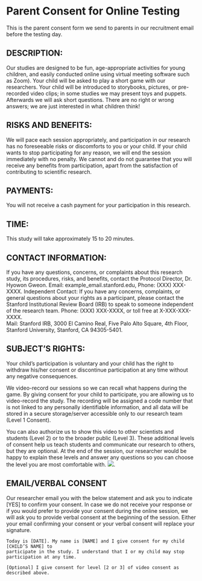 
# Parent Consent for Online Testing   

This is the parent consent form we send to parents in our recruitment email before the testing day.

## DESCRIPTION:  

Our studies are designed to be fun, age-appropriate activities for young children, and 
easily conducted online using virtual meeting software such as Zoom). Your child will be 
asked to play a short game with our researchers. Your child will be introduced to storybooks, 
pictures, or pre-recorded video clips; in some studies we may present toys and puppets. 
Afterwards we will ask short questions. There are no right or wrong answers; we are just 
interested in what children think!

## RISKS AND BENEFITS: 
We will pace each session appropriately, and participation in our research has no foreseeable 
risks or discomforts to you or your child. If your child wants to stop participating for 
any reason, we will end the session immediately with no penalty.  We cannot and do not 
guarantee that you will receive any benefits from participation, apart from the satisfaction 
of contributing to scientific research. 
 
## PAYMENTS:  
You will not receive a cash payment for your participation in this research.   
 
## TIME: 
This study will take approximately 15 to 20 minutes. 

## CONTACT INFORMATION: 
If you have any questions, concerns, or complaints about this research study, its procedures, 
risks, and benefits, contact the Protocol Director, Dr. Hyowon Gweon. 
Email: example_email.stanford.edu, Phone: (XXX) XXX-XXXX.
Independent Contact:  If you have any concerns, complaints, or general questions about 
your rights as a participant, please contact the Stanford Institutional Review Board (IRB) 
to speak to someone independent of the research team.
Phone: (XXX) XXX-XXXX, or toll free at X-XXX-XXX-XXXX.  
Mail:  Stanford IRB, 3000 El Camino Real, Five Palo Alto Square, 4th Floor, Stanford University, Stanford, CA 94305-5401. 

## SUBJECT’S RIGHTS: 
Your child’s participation is voluntary and your child has the right to withdraw his/her 
consent or discontinue participation at any time without any negative consequences. 

We video-record our sessions so we can recall what happens during the game. By giving 
consent for your child to participate, you are allowing us to video-record the study. The 
recording will be assigned a code number that is not linked to any personally identifiable 
information, and all data will be stored in a secure storage/server accessible only to our 
research team (Level 1 Consent).

You can also authorize us to show this video to other scientists and students (Level 2) or 
to the broader public (Level 3). These additional levels of consent help us teach students 
and communicate our research to others, but they are optional.  At the end of the session, 
our researcher would be happy to explain these levels and answer any questions so you can 
choose the level you are most comfortable with. 
<img src='../misc_files/online_consent_form_image.png'>.


## EMAIL/VERBAL CONSENT

Our researcher email you with the below statement and ask you to indicate [YES] to confirm 
your consent.  In case we do not receive your response or if you would prefer to provide 
your consent during the online session, we will ask you to provide verbal consent at the 
beginning of the session. Either your email confirming your consent or your verbal consent 
will replace your signature.  

```
Today is [DATE]. My name is [NAME] and I give consent for my child [CHILD’S NAME] to 
participate in the study. I understand that I or my child may stop participation at any time.

[Optional] I give consent for level [2 or 3] of video consent as described above.
```


